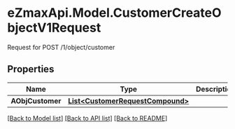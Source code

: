 # eZmaxApi.Model.CustomerCreateObjectV1Request
Request for POST /1/object/customer

## Properties

Name | Type | Description | Notes
------------ | ------------- | ------------- | -------------
**AObjCustomer** | [**List&lt;CustomerRequestCompound&gt;**](CustomerRequestCompound.md) |  | 

[[Back to Model list]](../README.md#documentation-for-models) [[Back to API list]](../README.md#documentation-for-api-endpoints) [[Back to README]](../README.md)

